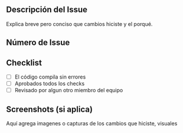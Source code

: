 ## Descripción del Issue

Explica breve pero conciso que cambios hiciste y el porqué.

## Número de Issue 


## Checklist 

- [ ] El código compila sin errores
- [ ] Aprobados todos los checks
- [ ] Revisado por algun otro miembro del equipo

## Screenshots (si aplica)

Aquí agrega imagenes o capturas de los cambios que hiciste, visuales
